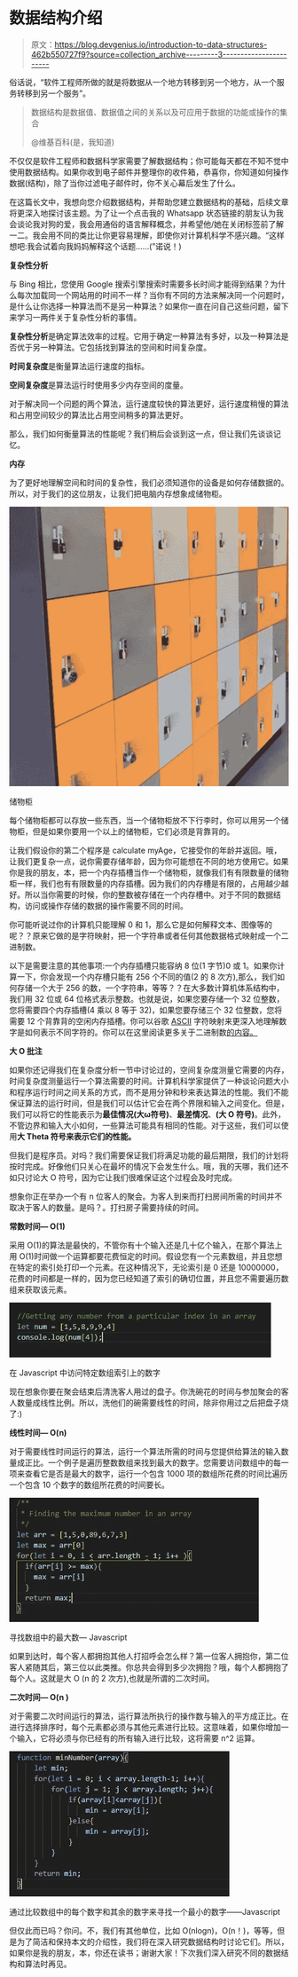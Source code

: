 # 数据结构介绍

> 原文：<https://blog.devgenius.io/introduction-to-data-structures-462b550727f9?source=collection_archive---------3----------------------->

俗话说，“软件工程师所做的就是将数据从一个地方转移到另一个地方，从一个服务转移到另一个服务”。

> 数据结构是数据值、数据值之间的关系以及可应用于数据的功能或操作的集合
> 
> @维基百科(是，我知道)

不仅仅是软件工程师和数据科学家需要了解数据结构；你可能每天都在不知不觉中使用数据结构。如果你收到电子邮件并整理你的收件箱，恭喜你，你知道如何操作数据(结构)，除了当你过滤电子邮件时，你不关心幕后发生了什么。

在这篇长文中，我想向您介绍数据结构，并帮助您建立数据结构的基础，后续文章将更深入地探讨该主题。为了让一个点击我的 Whatsapp 状态链接的朋友认为我会谈论我对狗的爱，我会用通俗的语言解释概念，并希望他/她在关闭标签前了解一二。我会用不同的类比让你更容易理解，即使你对计算机科学不感兴趣。“这样想吧:我会试着向我妈妈解释这个话题……(”诺说！)

**复杂性分析**

与 Bing 相比，您使用 Google 搜索引擎搜索时需要多长时间才能得到结果？为什么每次加载同一个网站用的时间不一样？当你有不同的方法来解决同一个问题时，是什么让你选择一种算法而不是另一种算法？如果你一直在问自己这些问题，留下来学习一两件关于复杂性分析的事情。

**复杂性分析**是确定算法效率的过程。它用于确定一种算法有多好，以及一种算法是否优于另一种算法。它包括找到算法的空间和时间复杂度。

**时间复杂度**是衡量算法运行速度的指标。

**空间复杂度**是算法运行时使用多少内存空间的度量。

对于解决同一个问题的两个算法，运行速度较快的算法更好，运行速度稍慢的算法和占用空间较少的算法比占用空间稍多的算法更好。

那么，我们如何衡量算法的性能呢？我们稍后会谈到这一点，但让我们先谈谈记忆。

**内存**

为了更好地理解空间和时间的复杂性，我们必须知道你的设备是如何存储数据的。所以，对于我们的这位朋友，让我们把电脑内存想象成储物柜。

![](img/275770884b4ec2184d95829086ca2465.png)

储物柜

每个储物柜都可以存放一些东西，当一个储物柜放不下行李时，你可以用另一个储物柜，但是如果你要用一个以上的储物柜，它们必须是背靠背的。

让我们假设你的第二个程序是 calculate myAge，它接受你的年龄并返回。哦，让我们更复杂一点，说你需要存储年龄，因为你可能想在不同的地方使用它。如果你是我的朋友，本，把一个内存插槽当作一个储物柜，就像我们有有限数量的储物柜一样，我们也有有限数量的内存插槽。因为我们的内存槽是有限的，占用越少越好。所以当你需要的时候，你的整数被存储在一个内存槽中。对于不同的数据结构，访问或操作存储的数据的操作需要不同的时间。

你可能听说过你的计算机只能理解 0 和 1，那么它是如何解释文本、图像等的呢？？原来它做的是字符映射，把一个字符串或者任何其他数据格式映射成一个二进制数。

以下是需要注意的其他事项:一个内存插槽只能容纳 8 位(1 字节)0 或 1。如果你计算一下，你会发现一个内存槽只能有 256 个不同的值(2 的 8 次方),那么，我们如何存储一个大于 256 的数，一个字符串，等等？？在大多数计算机体系结构中，我们用 32 位或 64 位格式表示整数。也就是说，如果您要存储一个 32 位整数，您将需要四个内存插槽(4 乘以 8 等于 32)，如果您要存储三个 32 位整数，您将需要 12 个背靠背的空闲内存插槽。你可以谷歌 [ASCII](https://theasciicode.com.ar/) 字符映射来更深入地理解数字是如何表示不同字符的。你可以在这里阅读更多关于二进制数[的内容。](https://www.electronics-tutorials.ws/binary/bin_1.html)

**大 O 批注**

如果你还记得我们在复杂度分析一节中讨论过的，空间复杂度测量它需要的内存，时间复杂度测量运行一个算法需要的时间。计算机科学家提供了一种谈论问题大小和程序运行时间之间关系的方式，而不是用分钟和秒来表达算法的性能。我们不能保证算法的运行时间，但是我们可以估计它会在两个界限和输入之间变化。但是，我们可以将它的性能表示为**最佳情况(大ω符号)**、**最差情况**、**(大 O 符号)**。此外，不管边界和输入大小如何，一些算法可能具有相同的性能。对于这些，我们可以使用**大 Theta 符号来表示它们的性能。**

但我们是程序员。对吗？我们需要保证我们将满足功能的最后期限，我们的计划将按时完成。好像他们只关心在最坏的情况下会发生什么。哦，我的天哪，我们还不如只讨论大 O 符号，因为它让我们很难保证这个过程会及时完成。

想象你正在举办一个有 n 位客人的聚会。为客人到来而打扫房间所需的时间并不取决于客人的数量。是吗？。打扫房子需要持续的时间。

**常数时间— O(1)**

采用 O(1)的算法是最快的，不管你有十个输入还是几十亿个输入，在那个算法上用 O(1)时间做一个运算都要花费恒定的时间。假设您有一个元素数组，并且您想在特定的索引处打印一个元素。在这种情况下，无论索引是 0 还是 10000000，花费的时间都是一样的，因为您已经知道了索引的确切位置，并且您不需要遍历数组来获取该元素。

![](img/e5d32726c597ff2a455d72c2c186565c.png)

在 Javascript 中访问特定数组索引上的数字

现在想象你要在聚会结束后清洗客人用过的盘子。你洗碗花的时间与参加聚会的客人数量成线性比例。所以，洗他们的碗需要线性的时间，除非你用过之后把盘子烧了:)

**线性时间— O(n)**

对于需要线性时间运行的算法，运行一个算法所需的时间与您提供给算法的输入数量成正比。一个例子是遍历整数数组来找到最大的数字。您需要访问数组中的每一项来查看它是否是最大的数字，运行一个包含 1000 项的数组所花费的时间比遍历一个包含 10 个数字的数组所花费的时间要长。

![](img/646e598fad39269065badc5ffe607254.png)

寻找数组中的最大数— Javascript

如果到达时，每个客人都拥抱其他人打招呼会怎么样？第一位客人拥抱你，第二位客人紧随其后，第三位以此类推。你总共会得到多少次拥抱？哦，每个人都拥抱了每个人。这就是大 O (n 的 2 次方),也就是所谓的二次时间。

**二次时间— O(n )**

对于需要二次时间运行的算法，运行算法所执行的操作数与输入的平方成正比。在进行选择排序时，每个元素都必须与其他元素进行比较。这意味着，如果你增加一个输入，它将必须与你已经有的所有输入进行比较，这将需要 n^2 运算。

![](img/1ab5058bfa49d2d5327d146e5987b092.png)

通过比较数组中的每个数字和其余的数字来寻找一个最小的数字——Javascript

但仅此而已吗？你问。不，我们有其他单位，比如 O(nlogn)，O(n！)，等等，但是为了简洁和保持本文的介绍性，我们将在深入研究数据结构时讨论它们。所以，如果你是我的朋友，本，你还在读书；谢谢大家！下次我们深入研究不同的数据结构和算法时再见。